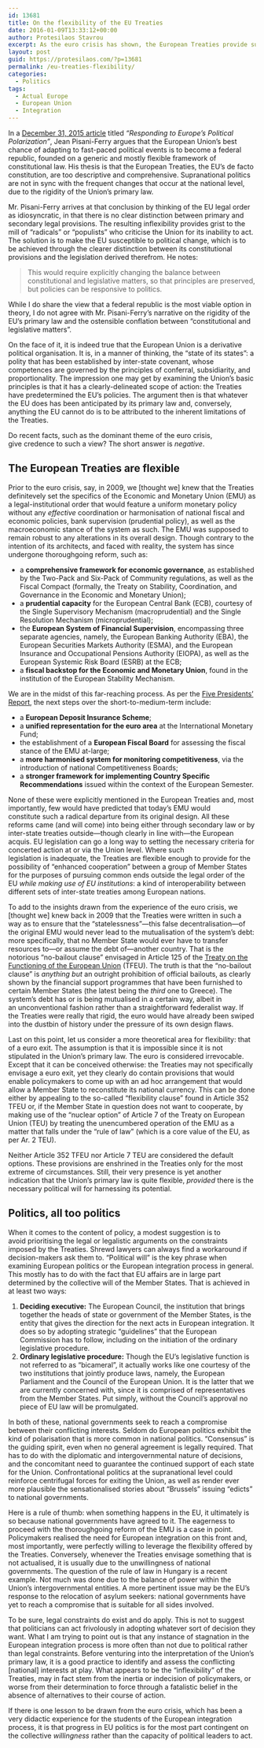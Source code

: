 ```yaml
---
id: 13681
title: On the flexibility of the EU Treaties
date: 2016-01-09T13:33:12+00:00
author: Protesilaos Stavrou
excerpt: As the euro crisis has shown, the European Treaties provide sufficient scope for flexibility. Any stagnation in the European integration process is more often than not due to political rather than legal constraints.
layout: post
guid: https://protesilaos.com/?p=13681
permalink: /eu-treaties-flexibility/
categories:
  - Politics
tags:
  - Actual Europe
  - European Union
  - Integration
---
```

In a <a href="https://www.project-syndicate.org/commentary/europe-political-polarization-crisis-by-jean-pisani-ferry-2015-12" target="_blank">December 31, 2015 article</a> titled _&#8220;Responding to Europe&#8217;s Political Polarization&#8221;_, Jean Pisani-Ferry argues that the European Union&#8217;s best chance of adapting to fast-paced political events is to become a federal republic, founded on a generic and mostly flexible framework of constitutional law. His thesis is that the European Treaties, the EU&#8217;s de facto constitution, are too descriptive and comprehensive. Supranational politics are not in sync with the frequent changes that occur at the national level, due to the rigidity of the Union&#8217;s primary law.

Mr. Pisani-Ferry arrives at that conclusion by thinking of the EU legal order as idiosyncratic, in that there is no clear distinction between primary and secondary legal provisions. The resulting inflexibility provides grist to the mill of &#8220;radicals&#8221; or &#8220;populists&#8221; who criticise the Union for its inability to act. The solution is to make the EU susceptible to political change, which is to be achieved through the clearer distinction between its constitutional provisions and the legislation derived therefrom. He notes:

> This would require explicitly changing the balance between constitutional and legislative matters, so that principles are preserved, but policies can be responsive to politics.

While I do share the view that a federal republic is the most viable option in theory, I do not agree with Mr. Pisani-Ferry&#8217;s narrative on the rigidity of the EU&#8217;s primary law and the ostensible conflation between &#8220;constitutional and legislative matters&#8221;.

On the face of it, it is indeed true that the European Union is a derivative political organisation. It is, in a manner of thinking, the &#8220;state of its states&#8221;: a polity that has been established by inter-state covenant, whose competences are governed by the principles of conferral, subsidiarity, and proportionality. The impression one may get by examining the Union&#8217;s basic principles is that it has a clearly-delineated scope of action: the Treaties have predetermined the EU&#8217;s policies. The argument then is that whatever the EU does has been anticipated by its primary law and, conversely, anything the EU cannot do is to be attributed to the inherent limitations of the Treaties.

Do recent facts, such as the dominant theme of the euro crisis, give credence to such a view? The short answer is _negative_.

## The European Treaties are flexible

Prior to the euro crisis, say, in 2009, we [thought we] knew that the Treaties definitevely set the specifics of the Economic and Monetary Union (EMU) as a legal-institutional order that would feature a uniform monetary policy without any _effective_ coordination or harmonisation of national fiscal and economic policies, bank supervision (prudential policy), as well as the macroeconomic stance of the system as such. The EMU was supposed to remain robust to any alterations in its overall design. Though contrary to the intention of its architects, and faced with reality, the system has since undergone thoroughgoing reform, such as:

  * a **comprehensive framework for economic governance**, as established by the Two-Pack and Six-Pack of Community regulations, as well as the Fiscal Compact (formally, the Treaty on Stability, Coordination, and Governance in the Economic and Monetary Union);
  * a **prudential capacity** for the European Central Bank (ECB), courtesy of the Single Supervisory Mechanism (macroprudential) and the Single Resolution Mechanism (microprudential);
  * the **European System of Financial Supervision**, encompassing three separate agencies, namely, the European Banking Authority (EBA), the European Securities Markets Authority (ESMA), and the European Insurance and Occupational Pensions Authority (EIOPA), as well as the European Systemic Risk Board (ESRB) at the ECB;
  * a **fiscal backstop for the Economic and Monetary Union**, found in the institution of the European Stability Mechanism.

We are in the midst of this far-reaching process. As per the <a href="http://europa.eu/rapid/press-release_MEMO-15-5876_en.htm" target="_blank">Five Presidents&#8217; Report</a>, the next steps over the short-to-medium-term include:

  * a **European Deposit Insurance Scheme**;
  * a **unified representation for the euro area** at the International Monetary Fund;
  * the establishment of a **European Fiscal Board** for assessing the fiscal stance of the EMU at-large;
  * a **more harmonised system for monitoring competitiveness**, via the introduction of national Competitiveness Boards;
  * a **stronger framework for implementing Country Specific Recommendations** issued within the context of the European Semester.

None of these were explicitly mentioned in the European Treaties and, most importantly, few would have predicted that today&#8217;s EMU would constitute such a radical departure from its original design. All these reforms came (and will come) into being either through secondary law or by inter-state treaties outside—though clearly in line with—the European acquis. EU legislation can go a long way to setting the necessary criteria for concerted action at or via the Union level. Where such legislation is inadequate, the Treaties are flexible enough to provide for the possibility of &#8220;enhanced cooperation&#8221; between a group of Member States for the purposes of pursuing common ends outside the legal order of the EU _while making use of EU institutions_: a kind of interoperability between different sets of inter-state treaties among European nations.

To add to the insights drawn from the experience of the euro crisis, we [thought we] knew back in 2009 that the Treaties were written in such a way as to ensure that the &#8220;statelessness&#8221;—this false decentralisation—of the original EMU would never lead to the mutualisation of the system&#8217;s debt: more specifically, that no Member State would ever have to transfer resources to—or assume the debt of—another country. That is the notorious &#8220;no-bailout clause&#8221; envisaged in Article 125 of the <a href="http://eur-lex.europa.eu/legal-content/EN/TXT/?uri=celex%3A12012E%2FTXT" target="_blank">Treaty on the Functioning of the European Union</a> (TFEU). The truth is that the &#8220;no-bailout clause&#8221; is _anything but_ an outright prohibition of official bailouts, as clearly shown by the financial support programmes that have been furnished to certain Member States (the latest being the _third_ one to Greece). The system&#8217;s debt has or is being mutualised in a certain way, albeit in an unconventional fashion rather than a straightforward federalist way. If the Treaties were really that rigid, the euro would have already been swiped into the dustbin of history under the pressure of its own design flaws.

Last on this point, let us consider a more theoretical area for flexibility: that of a euro exit. The assumption is that it is impossible since it is not stipulated in the Union&#8217;s primary law. The euro is considered irrevocable. Except that it can be conceived otherwise: the Treaties may not specifically envisage a euro exit, yet they clearly do contain provisions that would enable policymakers to come up with an ad hoc arrangement that would allow a Member State to reconstitute its national currency. This can be done either by appealing to the so-called &#8220;flexibility clause&#8221; found in Article 352 TFEU or, if the Member State in question does not want to cooperate, by making use of the &#8220;nuclear option&#8221; of Article 7 of the Treaty on European Union (TEU) by treating the unencumbered operation of the EMU as a matter that falls under the &#8220;rule of law&#8221; (which is a core value of the EU, as per Ar. 2 TEU).

Neither Article 352 TFEU nor Article 7 TEU are considered the default options. These provisions are enshrined in the Treaties only for the most extreme of circumstances. Still, their very presence is yet another indication that the Union&#8217;s primary law is quite flexible, _provided_ there is the necessary political will for harnessing its potential.

## Politics, all too politics

When it comes to the content of policy, a modest suggestion is to avoid prioritising the legal or legalistic arguments on the constraints imposed by the Treaties. Shrewd lawyers can always find a workaround if decision-makers ask them to. &#8220;Political will&#8221; is the key phrase when examining European politics or the European integration process in general. This mostly has to do with the fact that EU affairs are in large part determined by the collective will of the Member States. That is achieved in at least two ways:

  1. **Deciding executive:** The European Council, the institution that brings together the heads of state or government of the Member States, is the entity that gives the direction for the next acts in European integration. It does so by adopting strategic &#8220;guidelines&#8221; that the European Commission has to follow, including on the initiation of the ordinary legislative procedure.
  2. **Ordinary legislative procedure:** Though the EU&#8217;s legislative function is not referred to as &#8220;bicameral&#8221;, it actually works like one courtesy of the two institutions that jointly produce laws, namely, the European Parliament and the Council of the European Union. It is the latter that we are currently concerned with, since it is comprised of representatives from the Member States. Put simply, without the Council&#8217;s approval no piece of EU law will be promulgated.

In both of these, national governments seek to reach a compromise between their conflicting interests. Seldom do European politics exhibit the kind of polarisation that is more common in national politics. &#8220;Consensus&#8221; is the guiding spirit, even when no general agreement is legally required. That has to do with the diplomatic and intergovernmental nature of decisions, and the concomitant need to guarantee the continued support of each state for the Union. Confrontational politics at the supranational level could reinforce centrifugal forces for exiting the Union, as well as render ever more plausible the sensationalised stories about &#8220;Brussels&#8221; issuing &#8220;edicts&#8221; to national governments.

Here is a rule of thumb: when something happens in the EU, it ultimately is so because national governments have agreed to it. The eagerness to proceed with the thoroughgoing reform of the EMU is a case in point. Policymakers realised the need for European integration on this front and, most importantly, were perfectly willing to leverage the flexibility offered by the Treaties. Conversely, whenever the Treaties envisage something that is not actualised, it is usually due to the unwillingness of national governments. The question of the rule of law in Hungary is a recent example. Not much was done due to the balance of power within the Union&#8217;s intergovernmental entities. A more pertinent issue may be the EU&#8217;s response to the relocation of asylum seekers: national governments have yet to reach a compromise that is suitable for all sides involved.

To be sure, legal constraints do exist and do apply. This is not to suggest that politicians can act frivolously in adopting whatever sort of decision they want. What I am trying to point out is that any instance of stagnation in the European integration process is more often than not due to political rather than legal constraints. Before venturing into the interpretation of the Union&#8217;s primary law, it is a good practice to identify and assess the conflicting [national] interests at play. What appears to be the &#8220;inflexibility&#8221; of the Treaties, may in fact stem from the inertia or indecision of policymakers, or worse from their determination to force through a fatalistic belief in the absence of alternatives to their course of action.

If there is one lesson to be drawn from the euro crisis, which has been a very didactic experience for the students of the European integration process, it is that progress in EU politics is for the most part contingent on the collective _willingness_ rather than the capacity of political leaders to act.
